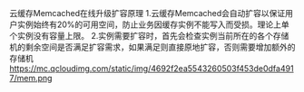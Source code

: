 ﻿云缓存Memcached在线升级扩容原理
1.云缓存Memcached会自动扩容以保证用户实例始终有20%的可用空间，防止业务因缓存实例不能写入而受损。理论上单个实例没有容量上限。
2.实例需要扩容时，首先会检查实例当前所在的各个存储机的剩余空间是否满足扩容需求，如果满足则直接原地扩容，否则需要增加额外的存储机
https://mc.qcloudimg.com/static/img/4692f2ea5543260503f453de0dfa4917/mem.png
